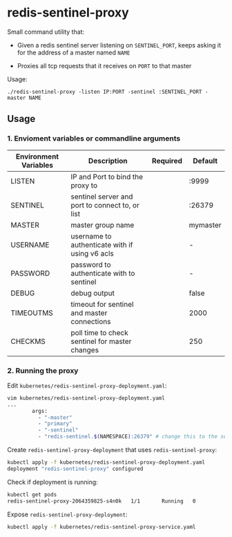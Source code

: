 redis-sentinel-proxy
====================

Small command utility that:

* Given a redis sentinel server listening on `SENTINEL_PORT`, keeps asking it for the address of a master named `NAME`

* Proxies all tcp requests that it receives on `PORT` to that master

Usage:

`./redis-sentinel-proxy -listen IP:PORT -sentinel :SENTINEL_PORT -master NAME`

## Usage


### 1. Envioment variables or commandline arguments

Environment Variables     | Description                                       | Required | Default
------------------------- | ------------------------------------------------- | -------- | -----------------
LISTEN                    | IP and Port to bind the proxy to                  |          | :9999
SENTINEL                  | sentinel server and port to connect to, or list   |          | :26379
MASTER                    | master group name                                 |          | mymaster
USERNAME                  | username to authenticate with if using v6 acls    |          | -
PASSWORD                  | password to authenticate with to sentinel         |          | -
DEBUG                     | debug output                                      |          | false
TIMEOUTMS                 | timeout for sentinel and master connections       |          | 2000
CHECKMS                   | poll time to check sentinel for master changes    |          | 250


### 2. Running the proxy

Edit `kubernetes/redis-sentinel-proxy-deployment.yaml`:

```bash
vim kubernetes/redis-sentinel-proxy-deployment.yaml
...
        args:
          - "-master"
          - "primary"
          - "-sentinel"
          - "redis-sentinel.$(NAMESPACE):26379" # change this to the sentinel address
```

Create `redis-sentinel-proxy-deployment` that uses `redis-sentinel-proxy`:

```bash
kubectl apply -f kubernetes/redis-sentinel-proxy-deployment.yaml
deployment "redis-sentinel-proxy" configured
```

Check if deployment is running: 

```bash
kubectl get pods
redis-sentinel-proxy-2064359825-s4n0k   1/1       Running   0          1d
```

Expose `redis-sentinel-proxy-deployment`:

```bash
kubectl apply -f kubernetes/redis-sentinel-proxy-service.yaml
```

